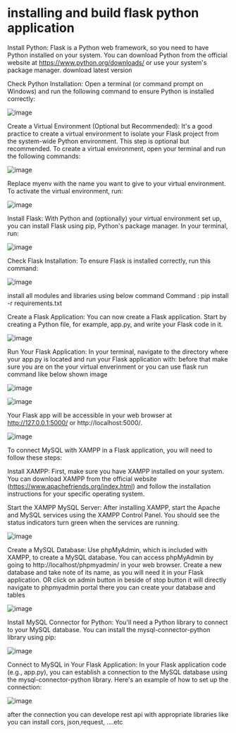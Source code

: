 # installing and build flask python application
Install Python:
Flask is a Python web framework, so you need to have Python installed on your system. You can download Python from the official website at https://www.python.org/downloads/ or use your system's package manager. download latest version

Check Python Installation:
Open a terminal (or command prompt on Windows) and run the following command to ensure Python is installed correctly:

![image](https://github.com/praveen-riseslabs/angular-fullstack/assets/146798534/ccc08822-db86-4d8b-b3da-958c1df3e17c)


Create a Virtual Environment (Optional but Recommended):
It's a good practice to create a virtual environment to isolate your Flask project from the system-wide Python environment. This step is optional but recommended.
To create a virtual environment, open your terminal and run the following commands:

![image](https://github.com/praveen-riseslabs/angular-fullstack/assets/146798534/f65ae9f9-f435-4d59-a624-01ef421fee44)


Replace myenv with the name you want to give to your virtual environment. To activate the virtual environment, run:

![image](https://github.com/praveen-riseslabs/angular-fullstack/assets/146798534/44272e9f-54f6-425e-8534-7b7bc411ae76)


Install Flask:
With Python and (optionally) your virtual environment set up, you can install Flask using pip, Python's package manager. In your terminal, run:

![image](https://github.com/praveen-riseslabs/angular-fullstack/assets/146798534/f3a212f2-4135-40c1-8249-39b3dcc5db44)


Check Flask Installation:
To ensure Flask is installed correctly, run this command:

![image](https://github.com/praveen-riseslabs/angular-fullstack/assets/146798534/b7b407d0-234d-4d8e-a7a9-38fa544116ed)

install all modules and libraries using below command 
Command : pip install -r requirements.txt

Create a Flask Application:
You can now create a Flask application. Start by creating a Python file, for example, app.py, and write your Flask code in it.

![image](https://github.com/praveen-riseslabs/angular-fullstack/assets/146798534/8d66f4ec-7fd0-4e97-892b-4523a4aa7b7d)


Run Your Flask Application:
In your terminal, navigate to the directory where your app.py is located and run your Flask application with:
before that make sure you are on the your virtual enverinment or you can use flask run command like below shown image

![image](https://github.com/praveen-riseslabs/angular-fullstack/assets/146798534/9600245d-a85d-496e-ac7d-c66392dcab7f)


![image](https://github.com/praveen-riseslabs/angular-fullstack/assets/146798534/d33bf296-770f-48a0-abcc-588cf33e56c3)


Your Flask app will be accessible in your web browser at http://127.0.0.1:5000/ or http://localhost:5000/.

![image](https://github.com/praveen-riseslabs/angular-fullstack/assets/146798534/51942b0c-eb9a-4e87-bff3-f2f495288dc2)



To connect MySQL with XAMPP in a Flask application, you will need to follow these steps:

Install XAMPP:
First, make sure you have XAMPP installed on your system. You can download XAMPP from the official website (https://www.apachefriends.org/index.html) and follow the installation instructions for your specific operating system.

Start the XAMPP MySQL Server:
After installing XAMPP, start the Apache and MySQL services using the XAMPP Control Panel. You should see the status indicators turn green when the services are running.


![image](https://github.com/praveen-riseslabs/angular-fullstack/assets/146798534/bd22cd39-ac81-41ca-8576-a36683051c36)


Create a MySQL Database:
Use phpMyAdmin, which is included with XAMPP, to create a MySQL database. You can access phpMyAdmin by going to http://localhost/phpmyadmin/ in your web browser. Create a new database and take note of its name, as you will need it in your Flask application. OR click on admin button in beside of stop button it will directly navigate to phpmyadmin portal there you can create your database and tables

![image](https://github.com/praveen-riseslabs/angular-fullstack/assets/146798534/584bab4a-b70e-48f2-b388-d9857d476540)




Install MySQL Connector for Python:
You'll need a Python library to connect to your MySQL database. You can install the mysql-connector-python library using pip:

![image](https://github.com/praveen-riseslabs/angular-fullstack/assets/146798534/64058626-4357-44ea-8986-f507a16f808c)


Connect to MySQL in Your Flask Application:
In your Flask application code (e.g., app.py), you can establish a connection to the MySQL database using the mysql-connector-python library. Here's an example of how to set up the connection:

![image](https://github.com/praveen-riseslabs/angular-fullstack/assets/146798534/6d9b52c9-be3d-47f4-a5bc-82e78fe396e6)


after the connection you can develope rest api with appropriate libraries like you can install cors, json,request, ....etc









